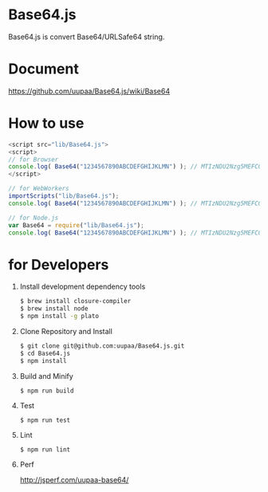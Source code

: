 Base64.js
=========

Base64.js is convert Base64/URLSafe64 string.

# Document

https://github.com/uupaa/Base64.js/wiki/Base64

# How to use

```js
<script src="lib/Base64.js">
<script>
// for Browser
console.log( Base64("1234567890ABCDEFGHIJKLMN") ); // MTIzNDU2Nzg5MEFCQ0RFRkdISUpLTE1O
</script>
```

```js
// for WebWorkers
importScripts("lib/Base64.js");
console.log( Base64("1234567890ABCDEFGHIJKLMN") ); // MTIzNDU2Nzg5MEFCQ0RFRkdISUpLTE1O
```

```js
// for Node.js
var Base64 = require("lib/Base64.js");
console.log( Base64("1234567890ABCDEFGHIJKLMN") ); // MTIzNDU2Nzg5MEFCQ0RFRkdISUpLTE1O
```

# for Developers

1. Install development dependency tools

    ```sh
    $ brew install closure-compiler
    $ brew install node
    $ npm install -g plato
    ```

2. Clone Repository and Install

    ```sh
    $ git clone git@github.com:uupaa/Base64.js.git
    $ cd Base64.js
    $ npm install
    ```

3. Build and Minify

    `$ npm run build`

4. Test

    `$ npm run test`

5. Lint

    `$ npm run lint`

6. Perf

    http://jsperf.com/uupaa-base64/


